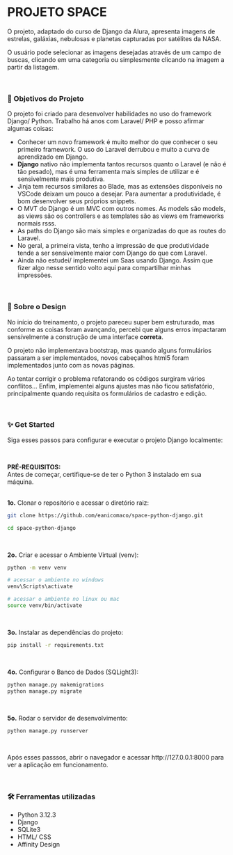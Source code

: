 <h1>PROJETO SPACE</h1>

<p>O projeto, adaptado do curso de Django da Alura, apresenta imagens de estrelas, galáxias, nebulosas e planetas capturadas por satélites da NASA.</p>
<p>O usuário pode selecionar as imagens desejadas através de um campo de buscas, clicando em uma categoria ou simplesmente clicando na imagem a partir da listagem.</p>

<br>

<h3>🎯 Objetivos do Projeto</h3>

<p>O projeto foi criado para desenvolver habilidades no uso do framework Django/ Python. Trabalho há anos com Laravel/ PHP e posso afirmar algumas coisas:</p>
<ul>
    <li>Conhecer um novo framework é muito melhor do que conhecer o seu primeiro framework. O uso do Laravel derrubou e muito a curva de aprendizado em Django.</li>
    <li><strong>Django</strong> nativo não implementa tantos recursos quanto o Laravel (e não é tão pesado), mas é uma ferramenta mais simples de utilizar e é sensivelmente mais produtiva.</li>
    <li>Jinja tem recursos similares ao Blade, mas as extensões disponíveis no VSCode deixam um pouco a desejar. Para aumentar a produtividade, é bom desenvolver seus próprios snippets.</li>
    <li>O MVT do Django é um MVC com outros nomes. As models são models, as views são os controllers e as templates são as views em frameworks normais rsss.</li>
    <li>As paths do Django são mais simples e organizadas do que as routes do Laravel.</li>
    <li>No geral, a primeira vista, tenho a impressão de que produtividade tende a ser sensivelmente maior com Django do que com Laravel.</li>
    <li>Ainda não estudei/ implementei um Saas usando Django. Assim que fizer algo nesse sentido volto aqui para compartilhar minhas impressões.</li>
</ul>

<br>

<h3>🦋 Sobre o Design</h3>

<p>No início do treinamento, o projeto pareceu super bem estruturado, mas conforme as coisas foram avançando, percebi que alguns erros impactaram sensívelmente a construção de uma interface <strong>correta</strong>.</p>
<p>O projeto não implementava bootstrap, mas quando alguns formulários passaram a ser implementados, novos cabeçalhos html5 foram implementados junto com as novas páginas.</p>
<p>Ao tentar corrigir o problema refatorando os códigos surgiram vários conflitos... Enfim, implementei alguns ajustes mas não ficou satisfatório, principalmente quando requisita os formulários de cadastro e edição.</p>

<br>

<h3>✨ Get Started</h3>

<p>Siga esses passos para configurar e executar o projeto Django localmente:</p><br>

<strong>PRÉ-REQUISITOS:</strong><br>
Antes de começar, certifique-se de ter o Python 3 instalado em sua máquina.
<br><br>

<strong>1o.</strong> Clonar o repositório e acessar o diretório raiz:

```bash
git clone https://github.com/eanicomaco/space-python-django.git

cd space-python-django
```

<br>

<strong>2o.</strong> Criar e acessar o Ambiente Virtual (venv):

```bash
python -m venv venv

# acessar o ambiente no windows
venv\Scripts\activate

# acessar o ambiente no linux ou mac
source venv/bin/activate
```

<br>

<strong>3o.</strong> Instalar as dependências do projeto:

```bash
pip install -r requirements.txt
```

<br>

<strong>4o.</strong> Configurar o Banco de Dados (SQLight3):

```bash
python manage.py makemigrations
python manage.py migrate
```

<br>

<strong>5o.</strong> Rodar o servidor de desenvolvimento:

```bash
python manage.py runserver
```

<br>

<p>Após esses passsos, abrir o navegador e acessar http://127.0.0.1:8000 para ver a aplicação em funcionamento.<p>

<br>

<h3>🛠️ Ferramentas utilizadas</h3>
<ul>
    <li>Python 3.12.3</li>
    <li>Django</li>
    <li>SQLite3</li>
    <li>HTML/ CSS</li>
    <li>Affinity Design</li>
</ul>